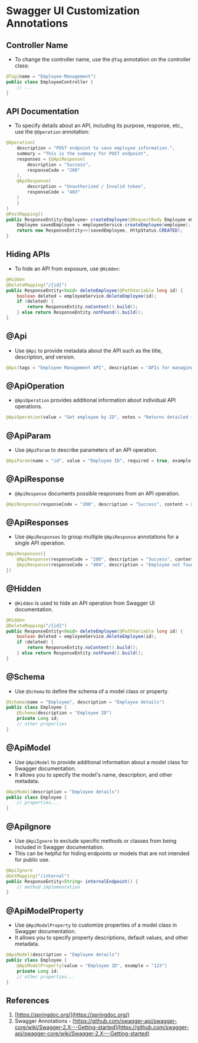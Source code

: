 # Swagger UI Customization Annotations

## Controller Name

- To change the controller name, use the `@Tag` annotation on the controller class:

```java
@Tag(name = "Employee-Management")  
public class EmployeeController {
    // ...
}
```

## API Documentation

- To specify details about an API, including its purpose, response, etc., use the `@Operation` annotation:

```java
@Operation(  
    description = "POST endpoint to save employee information.",  
    summary = "This is the summary for POST endpoint",  
    responses = {@ApiResponse(  
        description = "Success",  
        responseCode = "200"  
    ),  
    @ApiResponse(  
        description = "Unauthorized / Invalid token",  
        responseCode = "403"  
    )  
    }  
)  
@PostMapping()  
public ResponseEntity<Employee> createEmployee(@RequestBody Employee employee) {  
    Employee savedEmployee = employeeService.createEmployee(employee);  
    return new ResponseEntity<>(savedEmployee, HttpStatus.CREATED);
}

```


## Hiding APIs

- To hide an API from exposure, use `@Hidden`:

```java
@Hidden
@DeleteMapping("/{id}")  
public ResponseEntity<Void> deleteEmployee(@PathVariable long id) {  
    boolean deleted = employeeService.deleteEmployee(id);  
    if (deleted) {  
        return ResponseEntity.noContent().build();  
    } else return ResponseEntity.notFound().build();  
}

```

## @Api
- Use `@Api` to provide metadata about the API such as the title, description, and version.
```java
@Api(tags = "Employee Management API", description = "APIs for managing employee data", version = "1.0")
```

## @ApiOperation

- `@ApiOperation` provides additional information about individual API operations.

```java
@ApiOperation(value = "Get employee by ID", notes = "Returns detailed information about an employee by their ID", response = Employee.class)
```

## @ApiParam

- Use `@ApiParam` to describe parameters of an API operation.
```java
@ApiParam(name = "id", value = "Employee ID", required = true, example = "123")
```

## @ApiResponse

- `@ApiResponse` documents possible responses from an API operation.
```java
@ApiResponse(responseCode = "200", description = "Success", content = @Content(mediaType = "application/json", schema = @Schema(implementation = Employee.class)))
```

## @ApiResponses

- Use `@ApiResponses` to group multiple `@ApiResponse` annotations for a single API operation.
```java
@ApiResponses({
    @ApiResponse(responseCode = "200", description = "Success", content = @Content(mediaType = "application/json", schema = @Schema(implementation = Employee.class))),
    @ApiResponse(responseCode = "404", description = "Employee not found")
})
```

## @Hidden

- `@Hidden` is used to hide an API operation from Swagger UI documentation.

```java
@Hidden
@DeleteMapping("/{id}")  
public ResponseEntity<Void> deleteEmployee(@PathVariable long id) {  
    boolean deleted = employeeService.deleteEmployee(id);  
    if (deleted) {  
        return ResponseEntity.noContent().build();  
    } else return ResponseEntity.notFound().build();  
}

```

## @Schema
- Use `@Schema` to define the schema of a model class or property.
```java
@Schema(name = "Employee", description = "Employee details")
public class Employee {
    @Schema(description = "Employee ID")
    private Long id;
    // other properties
}
```

## @ApiModel

- Use `@ApiModel` to provide additional information about a model class for Swagger documentation.
- It allows you to specify the model's name, description, and other metadata.
```java
@ApiModel(description = "Employee details")
public class Employee {
    // properties...
}
```

## @ApiIgnore

- Use `@ApiIgnore` to exclude specific methods or classes from being included in Swagger documentation.
- This can be helpful for hiding endpoints or models that are not intended for public use.
```java
@ApiIgnore
@GetMapping("/internal")
public ResponseEntity<String> internalEndpoint() {
    // method implementation
}
```

## @ApiModelProperty

- Use `@ApiModelProperty` to customize properties of a model class in Swagger documentation.
- It allows you to specify property descriptions, default values, and other metadata.
```java
@ApiModel(description = "Employee details")
public class Employee {
    @ApiModelProperty(value = "Employee ID", example = "123")
    private Long id;
    // other properties...
}

```

## References

1. [https://springdoc.org/](https://springdoc.org/)
2. Swagger Annotations - [https://github.com/swagger-api/swagger-core/wiki/Swagger-2.X---Getting-started](https://github.com/swagger-api/swagger-core/wiki/Swagger-2.X---Getting-started)

